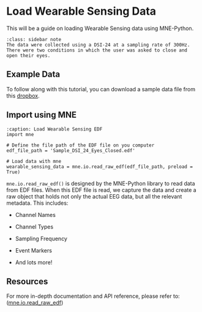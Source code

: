 # Load Wearable Sensing Data

This will be a guide on loading Wearable Sensing data using MNE-Python.

```{admonition} Experiment
:class: sidebar note
The data were collected using a DSI-24 at a sampling rate of 300Hz. There were two conditions in which the user was asked to close and open their eyes.
```

## Example Data

To follow along with this tutorial, you can download a sample data file from this [dropbox](https://www.dropbox.com/scl/fi/n1yhaco7fy397pu69l14u/Sample_DSI_24_Eyes_Closed.edf?rlkey=2vco7a100hhevg86i6vol1nmx&e=1&dl=0).

## Import using MNE

```{code-block} python
:caption: Load Wearable Sensing EDF
import mne

# Define the file path of the EDF file on you computer
edf_file_path = 'Sample_DSI_24_Eyes_Closed.edf'

# Load data with mne
wearable_sensing_data = mne.io.read_raw_edf(edf_file_path, preload = True)
```

`mne.io.read_raw_edf()` is designed by the MNE-Python library to read data from EDF files. When this EDF file is read, we capture the data and create a raw object that holds not only the actual EEG data, but all the relevant metadata. This includes:

* Channel Names

* Channel Types

* Sampling Frequency

* Event Markers

* And lots more!

## Resources

For more in-depth documentation and API reference, please refer to: ([mne.io.read_raw_edf](https://mne.tools/stable/generated/mne.io.read_raw_edf.html))

